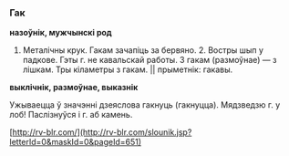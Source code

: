 ### Гак
**назоўнік, мужчынскі род**

1. Металічны крук. Гакам зачапіць за бервяно. 2. Востры шып у падкове. Гэты г. не кавальскай работы. З гакам (размоўнае) — з лішкам. Тры кіламетры з гакам. || прыметнік: гакавы.

**выклічнік, размоўнае, выказнік**

Ужываецца ў значэнні дзеяслова гакнуць (гакнуцца). Мядзведзю г. у лоб! Паслізнуўся і г. аб камень.

<a rel="author">[http://rv-blr.com/](http://rv-blr.com/slounik.jsp?letterId=0&maskId=0&pageId=651)</a>
